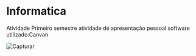 # Informatica
Atividade Primeiro semestre
  atividade de apresentação pessoal software utilizado:Canvan

  ![Capturar](https://github.com/user-attachments/assets/1f4ea6b6-b0b2-4c6e-be7c-772b3f3fe012)
